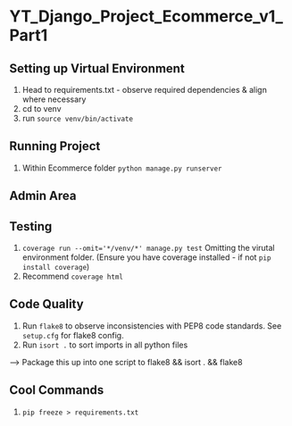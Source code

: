 # YT_Django_Project_Ecommerce_v1_Part1
 
## Setting up Virtual Environment
1. Head to requirements.txt - observe required dependencies & align where necessary
2. cd to venv 
2. run `source venv/bin/activate`

## Running Project 
1. Within Ecommerce folder `python manage.py runserver`

## Admin Area 

## Testing 
1. `coverage run --omit='*/venv/*' manage.py test` Omitting the virutal environment folder. (Ensure you have coverage installed - if not `pip install coverage`)
2. Recommend `coverage html`

## Code Quality
1. Run `flake8` to observe inconsistencies with PEP8 code standards. See `setup.cfg` for flake8 config.
2. Run `isort .` to sort imports in all python files

--> Package this up into one script to flake8 && isort . && flake8 


## Cool Commands
1. `pip freeze > requirements.txt`
